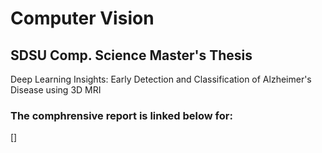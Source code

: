 # Computer Vision 
## SDSU Comp. Science Master's Thesis
Deep Learning Insights: Early Detection and Classification of Alzheimer's Disease using 3D MRI

### The comphrensive report is linked below for: 
[]
